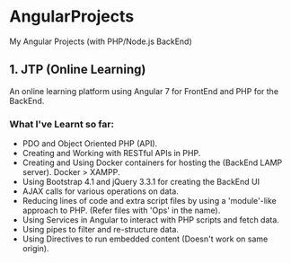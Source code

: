 # AngularProjects
My Angular Projects (with PHP/Node.js BackEnd)

## 1. JTP (Online Learning)
An online learning platform using Angular 7 for FrontEnd and PHP for the BackEnd.

### What I've Learnt so far:
- PDO and Object Oriented PHP (API).
- Creating and Working with RESTful APIs in PHP.
- Creating and Using Docker containers for hosting the (BackEnd LAMP server). Docker > XAMPP.
- Using Bootstrap 4.1 and jQuery 3.3.1 for creating the BackEnd UI
- AJAX calls for various operations on data.
- Reducing lines of code and extra script files by using a 'module'-like approach to PHP. (Refer files with 'Ops' in the name).
- Using Services in Angular to interact with PHP scripts and fetch data.
- Using pipes to filter and re-structure data.
- Using Directives to run embedded content (Doesn't work on same origin).

